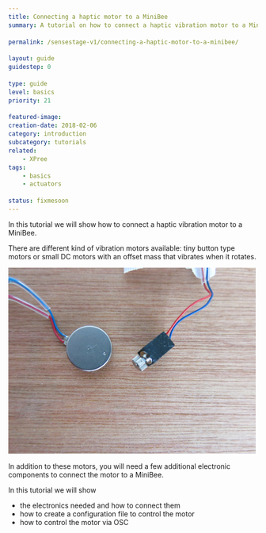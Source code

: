 ```yaml
---
title: Connecting a haptic motor to a MiniBee
summary: A tutorial on how to connect a haptic vibration motor to a MiniBee and control it from your software.

permalink: /sensestage-v1/connecting-a-haptic-motor-to-a-minibee/

layout: guide
guidestep: 0

type: guide
level: basics
priority: 21

featured-image:
creation-date: 2018-02-06
category: introduction
subcategory: tutorials
related:
    - XPree
tags:
    - basics
    - actuators

status: fixmesoon
---
```


In this tutorial we will show how to connect a haptic vibration motor to a MiniBee.

There are different kind of vibration motors available: tiny button type motors or small DC motors with an offset mass that vibrates when it rotates.

![](/img/haptic/haptic_motors.jpg)


In addition to these motors, you will need a few additional electronic components to connect the motor to a MiniBee.


In this tutorial we will show

- the electronics needed and how to connect them
- how to create a configuration file to control the motor
- how to control the motor via OSC
